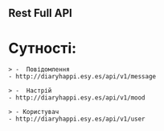 ## Rest Full API

# Сутності:
    > -  Повідомлення
    - http://diaryhappi.esy.es/api/v1/message

    > -  Настрій
    - http://diaryhappi.esy.es/api/v1/mood

    > - Користувач
    - http://diaryhappi.esy.es/api/v1/user
